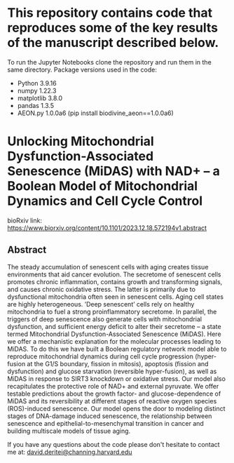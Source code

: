 # This repository contains code that reproduces some of the key results of the manuscript described below. <br>
To run the Jupyter Notebooks clone the repository and run them in the same directory. 
Package versions used in the code: 
* Python 3.9.16
* numpy 1.22.3
* matplotlib 3.8.0
* pandas 1.3.5
* AEON.py 1.0.0a6 (pip install biodivine_aeon==1.0.0a6)

# Unlocking Mitochondrial Dysfunction-Associated Senescence (MiDAS) with NAD+ – a Boolean Model of Mitochondrial Dynamics and Cell Cycle Control

bioRxiv link: https://www.biorxiv.org/content/10.1101/2023.12.18.572194v1.abstract  

## Abstract

The steady accumulation of senescent cells with aging creates tissue environments that aid cancer evolution. The secretome of senescent cells promotes chronic inflammation, contains growth and transforming signals, and causes chronic oxidative stress. The latter is primarily due to dysfunctional mitochondria often seen in senescent cells. Aging cell states are highly heterogeneous. ’Deep senescent’ cells rely on healthy mitochondria to fuel a strong proinflammatory secretome. In parallel, the triggers of deep senescence also generate cells with mitochondrial dysfunction, and sufficient energy deficit to alter their secretome – a state termed Mitochondrial Dysfunction-Associated Senescence (MiDAS). Here we offer a mechanistic explanation for the molecular processes leading to MiDAS. To do this we have built a Boolean regulatory network model able to reproduce mitochondrial dynamics during cell cycle progression (hyper-fusion at the G1/S boundary, fission in mitosis), apoptosis (fission and dysfunction) and glucose starvation (reversible hyper-fusion), as well as MiDAS in response to SIRT3 knockdown or oxidative stress. Our model also recapitulates the protective role of NAD+ and external pyruvate. We offer testable predictions about the growth factor- and glucose-dependence of MiDAS and its reversibility at different stages of reactive oxygen species (ROS)-induced senescence. Our model opens the door to modeling distinct stages of DNA-damage induced senescence, the relationship between senescence and epithelial-to-mesenchymal transition in cancer and building multiscale models of tissue aging.

If you have any questions about the code please don't hesitate to contact me at: david.deritei@channing.harvard.edu
